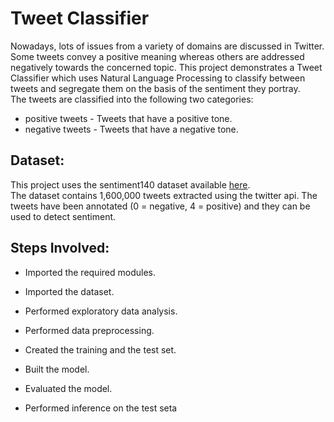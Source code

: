 # Tweet Classifier

Nowadays, lots of issues from a variety of domains are discussed in Twitter. Some tweets convey a positive meaning whereas others are addressed negatively towards the concerned topic. This project demonstrates a Tweet Classifier which uses Natural Language Processing to classify between tweets and segregate them on the basis of the sentiment they portray.
<br>
The tweets are classified into the following two categories:

  - positive tweets - Tweets that have a positive tone.
  - negative tweets - Tweets that have a negative tone.
 
 ## Dataset:
 This project uses the sentiment140 dataset available <a href='https://www.kaggle.com/kazanova/sentiment140'>here</a>.
 <br>
 The dataset contains 1,600,000 tweets extracted using the twitter api. The tweets have been annotated (0 = negative, 4 = positive) and they can be used to detect sentiment.

## Steps Involved:

  - Imported the required modules.
 
  - Imported the dataset.
  
  - Performed exploratory data analysis.
  
  - Performed data preprocessing.
  
  - Created the training and the test set.
  
  - Built the model.
  
  - Evaluated the model.
  
  - Performed inference on the test seta
